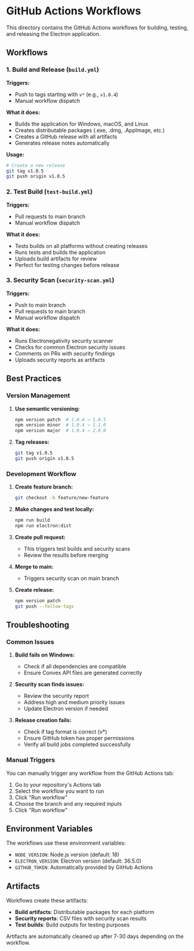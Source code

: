 # GitHub Actions Workflows

This directory contains the GitHub Actions workflows for building, testing, and releasing the Electron application.

## Workflows

### 1. Build and Release (`build.yml`)

**Triggers:**
- Push to tags starting with `v*` (e.g., `v1.0.4`)
- Manual workflow dispatch

**What it does:**
- Builds the application for Windows, macOS, and Linux
- Creates distributable packages (.exe, .dmg, .AppImage, etc.)
- Creates a GitHub release with all artifacts
- Generates release notes automatically

**Usage:**
```bash
# Create a new release
git tag v1.0.5
git push origin v1.0.5
```

### 2. Test Build (`test-build.yml`)

**Triggers:**
- Pull requests to main branch
- Manual workflow dispatch

**What it does:**
- Tests builds on all platforms without creating releases
- Runs tests and builds the application
- Uploads build artifacts for review
- Perfect for testing changes before release

### 3. Security Scan (`security-scan.yml`)

**Triggers:**
- Push to main branch
- Pull requests to main branch
- Manual workflow dispatch

**What it does:**
- Runs Electronegativity security scanner
- Checks for common Electron security issues
- Comments on PRs with security findings
- Uploads security reports as artifacts

## Best Practices

### Version Management

1. **Use semantic versioning:**
   ```bash
   npm version patch  # 1.0.4 → 1.0.5
   npm version minor  # 1.0.4 → 1.1.0
   npm version major  # 1.0.4 → 2.0.0
   ```

2. **Tag releases:**
   ```bash
   git tag v1.0.5
   git push origin v1.0.5
   ```

### Development Workflow

1. **Create feature branch:**
   ```bash
   git checkout -b feature/new-feature
   ```

2. **Make changes and test locally:**
   ```bash
   npm run build
   npm run electron:dist
   ```

3. **Create pull request:**
   - This triggers test builds and security scans
   - Review the results before merging

4. **Merge to main:**
   - Triggers security scan on main branch

5. **Create release:**
   ```bash
   npm version patch
   git push --follow-tags
   ```

## Troubleshooting

### Common Issues

1. **Build fails on Windows:**
   - Check if all dependencies are compatible
   - Ensure Convex API files are generated correctly

2. **Security scan finds issues:**
   - Review the security report
   - Address high and medium priority issues
   - Update Electron version if needed

3. **Release creation fails:**
   - Check if tag format is correct (v*)
   - Ensure GitHub token has proper permissions
   - Verify all build jobs completed successfully

### Manual Triggers

You can manually trigger any workflow from the GitHub Actions tab:

1. Go to your repository's Actions tab
2. Select the workflow you want to run
3. Click "Run workflow"
4. Choose the branch and any required inputs
5. Click "Run workflow"

## Environment Variables

The workflows use these environment variables:

- `NODE_VERSION`: Node.js version (default: 18)
- `ELECTRON_VERSION`: Electron version (default: 36.5.0)
- `GITHUB_TOKEN`: Automatically provided by GitHub Actions

## Artifacts

Workflows create these artifacts:

- **Build artifacts**: Distributable packages for each platform
- **Security reports**: CSV files with security scan results
- **Test builds**: Build outputs for testing purposes

Artifacts are automatically cleaned up after 7-30 days depending on the workflow. 